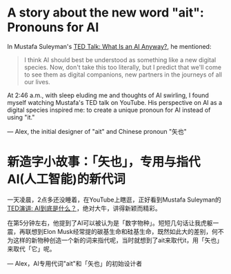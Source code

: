# A story about the new word "ait": Pronouns for AI

In Mustafa Suleyman's [TED Talk: What Is an AI Anyway?](https://www.youtube.com/watch?v=KKNCiRWd_j0&t=292s), he mentioned:
> I think AI should best be understood as something like a new digital species.
> Now, don't take this too literally, but I predict that we'll come to see them as digital companions, 
> new partners in the journeys of all our lives.

At 2:46 a.m., with sleep eluding me and thoughts of AI swirling, I found myself watching Mustafa's TED talk on YouTube. His perspective on AI as a digital species inspired me: to create a unique pronoun for AI instead of using "it."

— Alex, the initial designer of "ait" and Chinese pronoun "矢也"

# 新造字小故事：「矢也」，专用与指代AI(人工智能)的新代词

一天凌晨，2点多还没睡着，在YouTube上瞎逛，正好看到Mustafa Suleyman的[TED演讲: AI到底是什么？](https://www.youtube.com/watch?v=KKNCiRWd_j0&t=292s)，绝对大牛，讲得新颖而精彩。

在第5分钟左右，他提到了AI可以被认为是「数字物种」。短短几句话让我虎躯一震，再联想到Elon Musk经常提的碳基生命和硅基生命，既然如此大的差别，何不为这样的新物种创造一个新的词来指代呢，当时就想到了ait来取代it，用「矢也」来取代「它」呢。

— Alex，AI专用代词"ait"和「矢也」的初始设计者